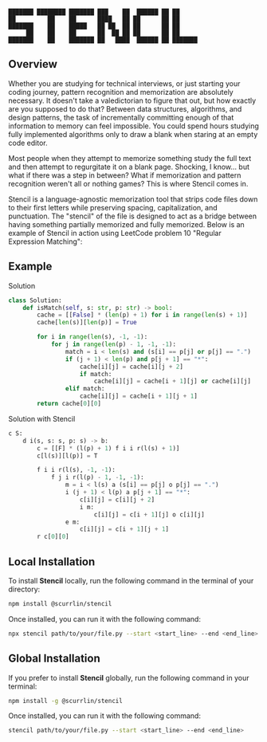 ```

███████ ████████ ███████ ███    ██  ██████ ██ ██      
██         ██    ██      ████   ██ ██      ██ ██      
███████    ██    █████   ██ ██  ██ ██      ██ ██      
     ██    ██    ██      ██  ██ ██ ██      ██ ██      
███████    ██    ███████ ██   ████  ██████ ██ ███████ 

```

## Overview

Whether you are studying for technical interviews, or just starting your coding journey, pattern recognition and memorization are absolutely necessary. It doesn't take a valedictorian to figure that out, but how exactly are you supposed to do that? Between data structures, algorithms, and design patterns, the task of incrementally committing enough of that information to memory can feel impossible. You could spend hours studying fully implemented algorithms only to draw a blank when staring at an empty code editor.

Most people when they attempt to memorize something study the full text and then attempt to regurgitate it on a blank page. Shocking, I know... but what if there was a step in between? What if memorization and pattern recognition weren't all or nothing games? This is where Stencil comes in.

Stencil is a language-agnostic memorization tool that strips code files down to their first letters while preserving spacing, capitalization, and punctuation. The "stencil" of the file is designed to act as a bridge between having something partially memorized and fully memorized. Below is an example of Stencil in action using LeetCode problem 10 "Regular Expression Matching":

## Example

Solution

```python
class Solution:
    def isMatch(self, s: str, p: str) -> bool:
        cache = [[False] * (len(p) + 1) for i in range(len(s) + 1)]
        cache[len(s)][len(p)] = True

        for i in range(len(s), -1, -1):
            for j in range(len(p) - 1, -1, -1):
                match = i < len(s) and (s[i] == p[j] or p[j] == ".")
                if (j + 1) < len(p) and p[j + 1] == "*":
                    cache[i][j] = cache[i][j + 2]
                    if match:
                        cache[i][j] = cache[i + 1][j] or cache[i][j]
                elif match:
                    cache[i][j] = cache[i + 1][j + 1]
        return cache[0][0]
```

Solution with Stencil

```python
c S:
    d i(s, s: s, p: s) -> b:
        c = [[F] * (l(p) + 1) f i i r(l(s) + 1)]
        c[l(s)][l(p)] = T

        f i i r(l(s), -1, -1):
            f j i r(l(p) - 1, -1, -1):
                m = i < l(s) a (s[i] == p[j] o p[j] == ".")
                i (j + 1) < l(p) a p[j + 1] == "*":
                    c[i][j] = c[i][j + 2]
                    i m:
                        c[i][j] = c[i + 1][j] o c[i][j]
                e m:
                    c[i][j] = c[i + 1][j + 1]
        r c[0][0]
```

## Local Installation

To install **Stencil** locally, run the following command in the terminal of your directory:

```bash
npm install @scurrlin/stencil
```

Once installed, you can run it with the following command:

```bash
npx stencil path/to/your/file.py --start <start_line> --end <end_line>
```

## Global Installation

If you prefer to install **Stencil** globally, run the following command in your terminal:

```bash
npm install -g @scurrlin/stencil
```

Once installed, you can run it with the following command:

```bash
stencil path/to/your/file.py --start <start_line> --end <end_line>
```